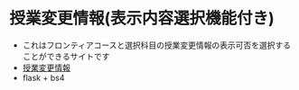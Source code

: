 # 授業変更情報(表示内容選択機能付き)
- これはフロンティアコースと選択科目の授業変更情報の表示可否を選択することができるサイトです
- [授業変更情報](tomakomai-ct.f5.si)
- flask + bs4
